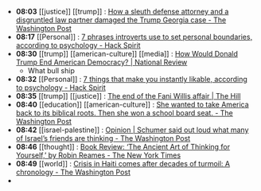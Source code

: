 - **08:03** [[justice]] [[trump]] :  [How a sleuth defense attorney and a disgruntled law partner damaged the Trump Georgia case - The Washington Post](https://www.washingtonpost.com/national-security/2024/03/16/fani-willis-misconduct-accusations-ashleigh-merchant/)
- **08:17** [[Personal]] :  [7 phrases introverts use to set personal boundaries, according to psychology - Hack Spirit](https://hackspirit.com/phrases-introverts-use-to-set-personal-boundaries-according-to-psychology/)
- **08:30** [[trump]] [[american-culture]] [[media]] :  [How Would Donald Trump End American Democracy? | National Review](https://www.nationalreview.com/2024/03/how-exactly-would-donald-trump-end-american-democracy/)
	- What bull ship
- **08:32** [[Personal]] :  [7 things that make you instantly likable, according to psychology - Hack Spirit](https://hackspirit.com/things-that-make-you-instantly-likable-according-to-psychology/)
- **08:35** [[trump]] [[justice]] :  [The end of the Fani Willis affair | The Hill](https://thehill.com/opinion/judiciary/4535855-the-end-of-the-fani-willis-affair/)
- **08:40** [[education]] [[american-culture]] :  [She wanted to take America back to its biblical roots. Then she won a school board seat. - The Washington Post](https://www.washingtonpost.com/politics/2024/03/17/patriot-academy-biblical-citizenship-school-board/)
- **08:42** [[israel-palestine]] :  [Opinion | Schumer said out loud what many of Israel’s friends are thinking - The Washington Post](https://www.washingtonpost.com/opinions/2024/03/16/schumer-israel-gaza-netanyahu/)
- **08:46** [[thought]] :  [Book Review: ‘The Ancient Art of Thinking for Yourself,’ by Robin Reames - The New York Times](https://www.nytimes.com/2024/03/17/books/review/the-ancient-art-of-thinking-for-yourself-robin-reames.html)
- **08:49** [[world]] :  [Crisis in Haiti comes after decades of turmoil: A chronology - The Washington Post](https://www.washingtonpost.com/world/2024/03/16/haiti-crisis-history-timeline/)
-